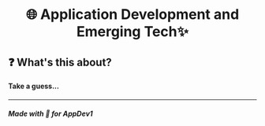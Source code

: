 <h1 align="center">🌐 Application Development and Emerging Tech✨</h1>

<h2>❓ What's this about?</h2>

<h4> Take a guess... </h4>

<hr>

<h4><em>Made with 💙 for AppDev1 </em></h4>

